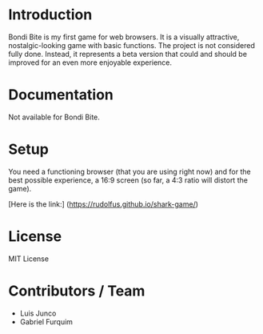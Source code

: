 # Introduction

Bondi Bite is my first game for web browsers. It is a visually attractive, nostalgic-looking game with basic functions. The project is not considered fully done. Instead, it represents a beta version that could and should be improved for an even more enjoyable experience.

# Documentation

Not available for Bondi Bite.

# Setup

You need a functioning browser (that you are using right now) and for the best possible experience, a 16:9 screen (so far, a 4:3 ratio will distort the game).

[Here is the link:] (https://rudolfus.github.io/shark-game/)

# License

MIT License

# Contributors / Team

- Luis Junco
- Gabriel Furquim
